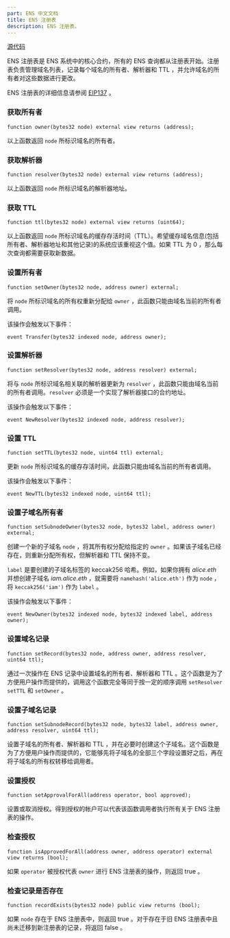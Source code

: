 ```yaml
---
part: ENS 中文文档
title: ENS 注册表
description: ENS 注册表。
---
```


[源代码](https://github.com/ensdomains/ens/blob/master/contracts/ENS.sol)

ENS 注册表是 ENS 系统中的核心合约，所有的 ENS 查询都从注册表开始。注册表负责管理域名列表，记录每个域名的所有者、解析器和 TTL ，并允许域名的所有者对这些数据进行更改。

ENS 注册表的详细信息请参阅 [EIP137](https://eips.ethereum.org/EIPS/eip-137) 。

### 获取所有者

```text
function owner(bytes32 node) external view returns (address);
```

以上函数返回 `node` 所标识域名的所有者。

### 获取解析器

```text
function resolver(bytes32 node) external view returns (address);
```

以上函数返回 `node` 所标识域名的解析器地址。

### 获取 TTL

```text
function ttl(bytes32 node) external view returns (uint64);
```

以上函数返回 `node` 所标识域名的缓存存活时间（TTL）。希望缓存域名信息(包括所有者、解析器地址和其他记录)的系统应该重视这个值。如果 TTL 为 0 ，那么每次查询都需要获取新数据。

### 设置所有者

```text
function setOwner(bytes32 node, address owner) external;
```

将 `node` 所标识域名的所有权重新分配给 `owner` ，此函数只能由域名当前的所有者调用。

该操作会触发以下事件：

```text
event Transfer(bytes32 indexed node, address owner);
```

### 设置解析器

```text
function setResolver(bytes32 node, address resolver) external;
```

将与 `node` 所标识域名相关联的解析器更新为 `resolver` ，此函数只能由域名当前的所有者调用。`resolver` 必须是一个实现了解析器接口的合约地址。

该操作会触发以下事件：

```text
event NewResolver(bytes32 indexed node, address resolver);
```

### 设置 TTL

```text
function setTTL(bytes32 node, uint64 ttl) external;
```

更新 `node` 所标识域名的缓存存活时间，此函数只能由域名当前的所有者调用。

该操作会触发以下事件：

```text
event NewTTL(bytes32 indexed node, uint64 ttl);
```

### 设置子域名所有者

```text
function setSubnodeOwner(bytes32 node, bytes32 label, address owner) external;
```

创建一个新的子域名 `node` ，将其所有权分配给指定的 `owner` 。如果该子域名已经存在，则重新分配所有权，但解析器和 TTL 保持不变。

`label` 是要创建的子域名标签的 keccak256 哈希。例如，如果你拥有 _alice.eth_ 并想创建子域名 _iam.alice.eth_ ，就需要将 `namehash('alice.eth')` 作为 `node` ，将 `keccak256('iam')` 作为 `label` 。

该操作会触发以下事件：

```text
event NewOwner(bytes32 indexed node, bytes32 indexed label, address owner);
```

### 设置域名记录

```text
function setRecord(bytes32 node, address owner, address resolver, uint64 ttl);
```

通过一次操作在 ENS 记录中设置域名的所有者、解析器和 TTL 。这个函数是为了方便用户操作而提供的，调用这个函数完全等同于按一定的顺序调用 `setResolver` `setTTL` 和 `setOwner` 。

### 设置子域名记录

```text
function setSubnodeRecord(bytes32 node, bytes32 label, address owner, address resolver, uint64 ttl);
```

设置子域名的所有者、解析器和 TTL ，并在必要时创建这个子域名。这个函数是为了方便用户操作而提供的，它能够先将子域名的全部三个字段设置好之后，再在将子域名的所有权转移给调用者。

### 设置授权

```text
function setApprovalForAll(address operator, bool approved);
```

设置或取消授权。得到授权的帐户可以代表该函数调用者执行所有关于 ENS 注册表的操作。

### 检查授权

```text
function isApprovedForAll(address owner, address operator) external view returns (bool);
```

如果 `operator` 被授权代表 `owner` 进行 ENS 注册表的操作，则返回 true 。

### 检查记录是否存在

```text
function recordExists(bytes32 node) public view returns (bool);
```

如果 `node` 存在于 ENS 注册表中，则返回 true 。对于存在于旧 ENS 注册表中且尚未迁移到新注册表的记录，将返回 false 。
